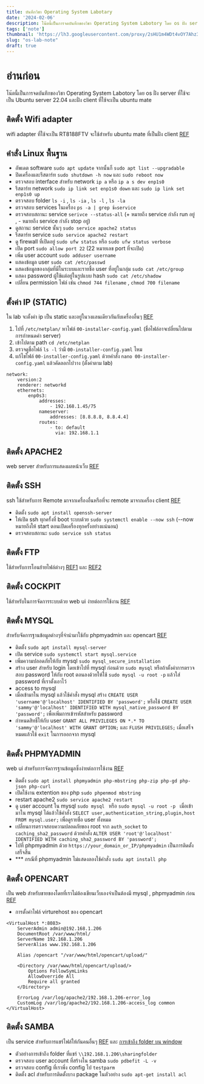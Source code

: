 ```yaml
---
title: บันทึกวิชา Operating System Labotary
date: '2024-02-06'
description: โน๊ตนี้เป็นการจดบันทึกของวิชา Operating System Labotory โดย os ฝั่ง server ที่ใช้จะเป็น Ubuntu server 22.04 และฝั่ง client ที่ใช้จะเป็น ubuntu mate
tags: ['note']
thumbnail: 'https://lh3.googleusercontent.com/proxy/2sHU1m4WDt4vOY7Ahz34PUI8lT9VOllsfqQfhZohMOTpcoQn_emN3XgsfiYtaEI9ZJMtszIcoHiE53xWbVJ0iXkwQxlh' 
slug: "os-lab-note"
draft: true 
---
```


# อ่านก่อน
โน๊ตนี้เป็นการจดบันทึกของวิชา Operating System Labotory โดย os ฝั่ง server ที่ใช้จะเป็น Ubuntu server 22.04 และฝั่ง client ที่ใช้จะเป็น ubuntu mate

## ติดตั้ง Wifi adapter
wifi adapter ที่ใช้จะเป็น RT8188FTV จะใช้สำหรับ ubuntu mate ที่เป็นฝั่ง client [REF](https://github.com/1999AZZAR/use-RTL8188FTV-on-linux)

## คำสั่ง Linux พื้นฐาน
- อัพเดต software `sudo apt update` จากนั้นก็ `sudo apt list --upgradable`
- ปิดเครื่องและรีสตาร์ท `sudo shutdown -h now` และ `sudo reboot now`
- ตรวจสอบ interface สำหรับ network `ip a` หรือ `ip a s dev enp1s0`
- รีสตาร์ท network `sudo ip link set enp1s0 down` และ `sudo ip link set enp1s0 up`
- ตรวจสอบ folder `ls -i` , `ls -ia` , `ls -l` , `ls -la`
- ตรวจสอบ services ในเครื่อง  `ps -a | grep ชื่อservice`
- ตรวจสอบสถานะ service `serivce --status-all` (+ หมายถึง service กำลัง run อยู่ , - หมายถึง service กำลัง stop อยู่)
- ดูสถานะ service นั้นๆ  `sudo service apache2 status`
- รีสตาร์ท service `sudo service apache2 restart`
- ดู firewall ที่เปิดอยู่ `sudo ufw status` หรือ `sudo ufw status verbose`
- เปิด port `sudo allow port 22` (22 หมายเลข port ที่จะเปิด)
- เพิ่ม user account `sudo adduser username`
- แสดงข้อมูล user `sudo cat /etc/passwd`
- แสดงข้อมูลของกลุ่มที่มีในระบบและรายชื่อ user ที่อยู่ในกลุ่ม `sudo cat /etc/group` 
- แสดง password ผู้ใช้แต่อยู่ในรูปแบบ hash `sudo cat /etc/shadow`
- เปลี่ยน permission ไฟล์ เช่น `chmod 744 filename` , `chmod 700 filename`

## ตั้งค่า IP (STATIC)  
ใน lab จะตั้งค่า ip เป็น static และอยู่ในวงแลนเดียวกันกับเครื่องอื่นๆ [REF](https://www.linuxtechi.com/static-ip-address-on-ubuntu-server/)
1. ไปที่ `/etc/netplan/` หาไฟล์  `00-installer-config.yaml` (ชื่อไฟล์อาจเปลี่ยนไปตามการกำหนดค่า server)
2. เข้าไปตาม path `cd /etc/netplan`
3. ตรวจดูชื่อไฟล์ `ls -l` ว่ามี  `00-installer-config.yaml` ไหม
4. แก้ไขไฟล์ `00-installer-config.yaml` ด้วยคำสั่ง `nano 00-installer-config.yaml` แล้วคัดลอกไปวาง (ตั้งค่าตาม lab)
```
network:
    version:2
    renderer: networkd
    ethernets:
        enp0s3:
            addresses:
                - 192.168.1.45/75
            nameserver:
                addresses: [8.8.8.8, 8.8.4.4] 
            routes:
                - to: default
                  via: 192.168.1.1
```

## ติดตั้ง APACHE2
web server สำหรับการแสดงผลหน้าเว็บ [REF](https://linuxhint.com/install-enable-openssh-ubuntu-22-04/)

## ติดตั้ง SSH
ssh ใช้สำหรับการ Remote มาจากเครื่องอื่นหรือที่จะ remote มาจากเครื่อง client [REF](https://linuxhint.com/install-enable-openssh-ubuntu-22-04/)
- ติดตั้ง `sudo apt install openssh-server`
- ให้เปิด ssh ทุกครั้งที่ boot ระบบด้วย `sudo systemctl enable --now ssh` (--now หมายถึงให้ start ตอนเปิดเครื่องทุกครั้งอย่างแน่นอน)
- ตรวจสอบสถานะ `sudo service ssh status`
  
## ติดตั้ง FTP
ใช้สำหรับการโอนย้ายไฟล์ต่างๆ [REF1](https://linuxhint.com/ubuntu-ftp-22-04-server-configuration/) และ [REF2](https://itslinuxfoss.com/how-to-install-an-ftp-server-on-ubuntu-22-04/)

## ติดตั้ง COCKPIT
ใช้สำหรับในการจัดการระบบด้วย web ui ง่ายต่อการใช้งาน [REF](https://www.techrepublic.com/article/install-cockpit-ubuntu-better-server/)

## ติดตั้ง MYSQL
สำหรับจัดการฐานข้อมูลต่างๆที่จำนำมาใช้กับ phpmyadmin และ opencart [REF](https://www.digitalocean.com/community/tutorials/how-to-install-mysql-on-ubuntu-20-04)
- ติดตั้ง `sudo apt install mysql-server`
- เปิด service `sudo systemctl start mysql.service`
- เพิ่มความปลอดภัยให้กับ mysql `sudo mysql_secure_installation`
- สร้าง user สำหรับ login โดยเข้าไปที่ mysql ก่อนด้วย `sudo mysql` หรือถ้าตั้งค่าการตรวจสอบ password ให้กับ root ตอนลงด้วยให้ใช้ `sudo mysql -u root -p` แล้วใส่ password ที่เราตั้งเอาไว้ 
- access to mysql
- เมื่อเข้ามาใน mysql แล้วใช้คำสั่ง mysql สร้าง `CREATE USER 'username'@'localhost' IDENTIFIED BY 'password';` หรือใช้ `CREATE USER 'sammy'@'localhost' IDENTIFIED WITH mysql_native_password BY 'password';` เพื่อเพิ่มการเข้ารหัสสำหรับ password
- กำหนดสิทธิ์ให้กับ user `GRANT ALL PRIVILEGES ON *.* TO 'sammy'@'localhost' WITH GRANT OPTION;` และ `FLUSH PRIVILEGES;` เมื่อเสร็จหมดแล้วใช้ `exit` ในการออกจาก mysql
  
## ติดตั้ง PHPMYADMIN
web ui สำหรับการจัดการฐานข้อมูลซึ่งง่ายต่อการใช้งาน [REF](https://www.digitalocean.com/community/tutorials/how-to-install-and-secure-phpmyadmin-on-ubuntu-20-04)
- ติดตั้ง `sudo apt install phpmyadmin php-mbstring php-zip php-gd php-json php-curl`
- เปิดใช้งาน extention ของ php `sudo phpenmod mbstring`
- restart apache2 `sudo service apache2 restart`
- ดู user account ใน mysql `sudo mysql ` หรือ `sudo mysql -u root -p ` เมื่อเข้ามาใน mysql ได้แล้วใช้คำสั่ง `SELECT user,authentication_string,plugin,host FROM mysql.user;` เพื่อดูรายชื่อ user ทั้งหมด
- เปลี่ยนการตรวจสอบความปลอดภัยของ root จาก `auth_socket` to `caching_sha2_password` ด้วยคำสั่ง `ALTER USER 'root'@'localhost' IDENTIFIED WITH caching_sha2_password BY 'password';`
- ไปที่ phpmyadmin ด้วย `https://your_domain_or_IP/phpmyadmin` เป็นการติดตั้งเสร็จสิ้น
- *** กรณีที่ phpmyadmin ไม่แสดงลองใช้คำสั่ง `sudu apt install php`
  
## ติดตั้ง OPENCART
เป็น web สำหรับขายของโดยที่เราไม่ต้องเขียนเว็บเองจำเป็นต้องมี mysql , phpmyadmin ก่อน [REF](https://www.linuxtuto.com/how-to-install-opencart-on-ubuntu-22-04/#)
- การตั้งค่าไฟล์ virturehost ของ opencart
```shell
<VirtualHost *:8083>
    ServerAdmin admin@192.168.1.206
    DocumentRoot /var/www/html/
    ServerName 192.168.1.206
    ServerAlias www.192.168.1.206

    Alias /opencart "/var/www/html/opencart/upload/"

    <Directory /var/www/html/opencart/upload/>
        Options FollowSymLinks
        AllowOverride All
        Require all granted
    </Directory>

    ErrorLog /var/log/apache2/192.168.1.206-error_log
    CustomLog /var/log/apache2/192.168.1.206-access_log common
</VirtualHost>
```

## ติดตั้ง SAMBA
เป็น service สำหรับการแชร์ไฟล์ให้กันคนอื่นๆ [REF](https://phoenixnap.com/kb/ubuntu-samba) และ [การเข้าถึง folder บน window](https://linuxsimply.com/how-to-access-samba-share-from-windows/)
- ตัวอย่างการเข้าถึง folder ที่แชร์ `\\192.168.1.206\sharingfolder`
- ตรวจสอบ user account ที่สร้างใน samba `sudo pdbefit -L -v`
- ตรวจสอบ config ที่เราพึ่ง config ไป `testparm`
- ติดตั้ง acl สำหรับการติดตั้งบาง package ในตัวอย่าง `sudo apt-get install acl`


